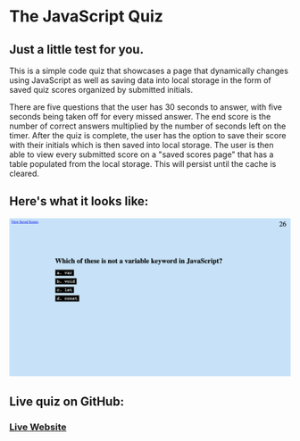 # The JavaScript Quiz

## Just a little test for you.

This is a simple code quiz that showcases a page that dynamically changes using JavaScript as well as saving data into local storage in the form of saved quiz scores organized by submitted initials.

There are five questions that the user has 30 seconds to answer, with five seconds being taken off for every missed answer. The end score is the number of correct answers multiplied by the number of seconds left on the timer. After the quiz is complete, the user has the option to save their score with their initials which is then saved into local storage. The user is then able to view every submitted score on a "saved scores page" that has a table populated from the local storage. This will persist until the cache is cleared.

## Here's what it looks like:

![Screenshot of the Code Quiz](./assets/images/screencapture.png)

## Live quiz on GitHub:

### [Live Website](https://chrisaeus.github.io/JavaScript-Quiz/)